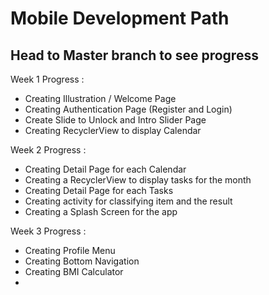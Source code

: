 <h1> Mobile Development Path </h1>

<h2>Head to Master branch to see progress</h2>

Week 1 Progress :
- Creating Illustration / Welcome Page
- Creating Authentication Page (Register and Login)
- Create Slide to Unlock and Intro Slider Page
- Creating RecyclerView to display Calendar 

Week 2 Progress :
- Creating Detail Page for each Calendar
- Creating a RecyclerView to display tasks for the month
- Creating Detail Page for each Tasks
- Creating activity for classifying item and the result
- Creating a Splash Screen for the app

Week 3 Progress :
- Creating Profile Menu
- Creating Bottom Navigation
- Creating BMI Calculator
- 
